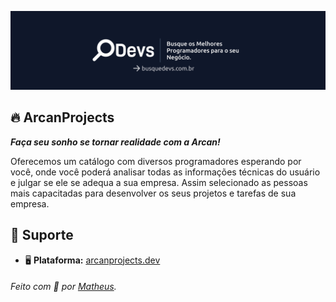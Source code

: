 ![](https://github.com/BusqueDevs/.github/blob/main/banner.png)

## 🔥 ArcanProjects
_**Faça seu sonho se tornar realidade com a Arcan!**_

Oferecemos um catálogo com diversos programadores esperando por você, onde você poderá analisar todas as informações técnicas do usuário e julgar se ele se adequa a sua empresa. Assim selecionado as pessoas mais capacitadas para desenvolver os seus projetos e tarefas de sua empresa.

## 📌 Suporte
- 🖥️ **Plataforma:** [arcanprojects.dev](https://arcanprojects.dev)

###### Feito com 🤎 por [Matheus]([https://www.linkedin.com/in/](https://github.com/matheusfrdev)https://github.com/matheusfrdev).
